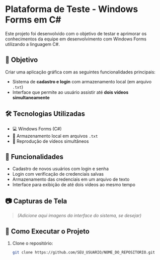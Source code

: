 # Plataforma de Teste - Windows Forms em C#

Este projeto foi desenvolvido com o objetivo de testar e aprimorar os conhecimentos da equipe em desenvolvimento com Windows Forms utilizando a linguagem C#.

## 🧠 Objetivo

Criar uma aplicação gráfica com as seguintes funcionalidades principais:

- Sistema de **cadastro e login** com armazenamento local (em arquivo `.txt`)
- Interface que permite ao usuário assistir até **dois vídeos simultaneamente**

## 🛠️ Tecnologias Utilizadas

- 💻 Windows Forms (C#)
- 📄 Armazenamento local em arquivos `.txt`
- 🎥 Reprodução de vídeos simultâneos

## 🚀 Funcionalidades

- Cadastro de novos usuários com login e senha
- Login com verificação de credenciais salvas
- Armazenamento das credenciais em um arquivo de texto
- Interface para exibição de até dois vídeos ao mesmo tempo

## 📷 Capturas de Tela

> *(Adicione aqui imagens da interface do sistema, se desejar)*

## 🔧 Como Executar o Projeto

1. Clone o repositório:
   ```bash
   git clone https://github.com/SEU_USUARIO/NOME_DO_REPOSITORIO.git
